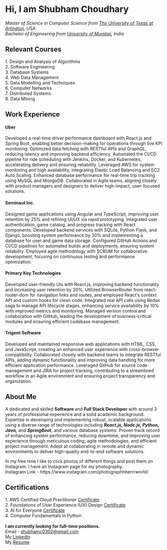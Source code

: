 <h1>Hi, I am Shubham Choudhary</h1>
<p>
  <i>Master of Science in Computer Science from <a href = "https://www.uta.edu">The University of Texas at Arlington</a>, USA</i>
  <br>
  <i>Bachelor of Engineering from <a href = "https://mu.ac.in">University of Mumbai</a>, India</i>
</p>
<h2>Relevant Courses</h2>
  1. Design and Analysis of Algorithms<br>
  2. Software Engineering<br>
  3. Database Systems<br>
  4. Web Data Management<br>
  5. Data Modelling and Techniques<br>
  6. Computer Networks<br>
  7. Distributed Systems<br>
  8. Data Mining<br>

  <h2>Work Experience</h2>
    <h4>Uber</h4>Developed a real-time driver performance dashboard with React.js and Spring Boot, enabling better decision-making for operations through live KPI monitoring. Optimized data fetching with RESTful APIs and GraphQL, reducing latency and improving backend efficiency. Automated the CI/CD pipeline for ride scheduling with Jenkins, Docker, and Kubernetes, accelerating delivery and ensuring reliability. Leveraged AWS for system monitoring and high availability, integrating Elastic Load Balancing and EC2 Auto Scaling. Enhanced database performance for real-time trip tracking using MySQL and MongoDB. Collaborated in Agile teams, aligning closely with product managers and designers to deliver high-impact, user-focused solutions.<br>
    <h4>Seminaut Inc.</h4>Designed game applications using Angular and TypeScript, improving user retention by 25% and refining UI/UX via rapid prototyping. Integrated user authentication, game catalog, and progress tracking with React components. Developed backend services with SQLite, Python Flask, and Django, boosting system performance by 30% and implementing a database for user and game data storage. Configured GitHub Actions and CI/CD pipelines for automated builds and deployments, ensuring system reliability. Employed agile methodology with SCRUM for collaborative development, focusing on continuous testing and performance optimization.<br>
    <h4>Primary Key Technologies</h4>Developed user-friendly UIs with React.js, improving backend functionality and increasing user retention by 20%. Utilized BrowserRouter from react-router-dom for navigation links and routes, and employed React's context API and custom hooks for clean code. Integrated real API calls using Redux saga to manage API lifecycle stages, enhancing service availability by 10% with improved metrics and monitoring. Managed version control and collaboration with GitHub, leading the development of business-critical modules and ensuring efficient codebase management.<br>
    <h4>Trigent Software</h4>Developed and maintained responsive web applications with HTML, CSS, and JavaScript, creating an enhanced user experience with cross-browser compatibility. Collaborated closely with backend teams to integrate RESTful APIs, adding dynamic functionality and improving data handling for more efficient application performance. Leveraged GitHub for source code management and JIRA for project tracking, contributing to a streamlined workflow in an Agile environment and ensuring project transparency and organization.<br>
    
<h2>About Me</h2>
<p>
 A dedicated and skilled <b>Software</b> and <b>Full Stack Developer</b> with around 3 years of professional experience and a solid academic background. Expertise in developing and implementing robust, scalable applications using a diverse range of technologies including <em><b>React.js, Node.js, Python, Java,</b></em> and <em><b>SpringBoot</b></em>, and various database systems. Proven track record of enhancing system performance, reducing downtime, and improving user experience through meticulous coding, agile methodologies, and efficient project management. Adept at collaborating in remote and dynamic environments to deliver high-quality end-to-end software solutions.
</p>
<p>
  In my free time I like to click photos of different things and post them on Instagram. I have an Instagram page for my photography.
  <br>
  Instagram Link - https://www.instagram.com/photographhherrrworld/

<h2>Certifications</h2>
   1. AWS Certified Cloud Practitioner <a href = "https://drive.google.com/file/d/1GaRr4kDS_JEQmSuhYVt4WH4i8Caey-px/view?usp=sharing">Certificate</a>
   <br>
   2. Foundations of User Experience (UX) Design <a href = "https://www.coursera.org/account/accomplishments/certificate/2Q52JNSFRVXM">Certificate</a>
<br>
   3. AI for Everyone <a href = "https://www.coursera.org/account/accomplishments/verify/PFMGFDQZM4BQ">Certificate</a>
<br>
   4. Computer Fundamentals in Python
<br><br>
<strong>I am currently looking for full-time positions.</strong>
<br>
Email - <a href = "mailto: shubhamc0302@gmail.com">shubhamc0302@gmail.com</a>
<br>
My <a href = "https://www.linkedin.com/in/shubhcy99/">LinkedIn</a>
<br>
My <a href = "https://drive.google.com/file/d/1I-Hp01NtV6J3qCuleMsNORClMJ0v0lx4/view?usp=sharing">Resume</a>
